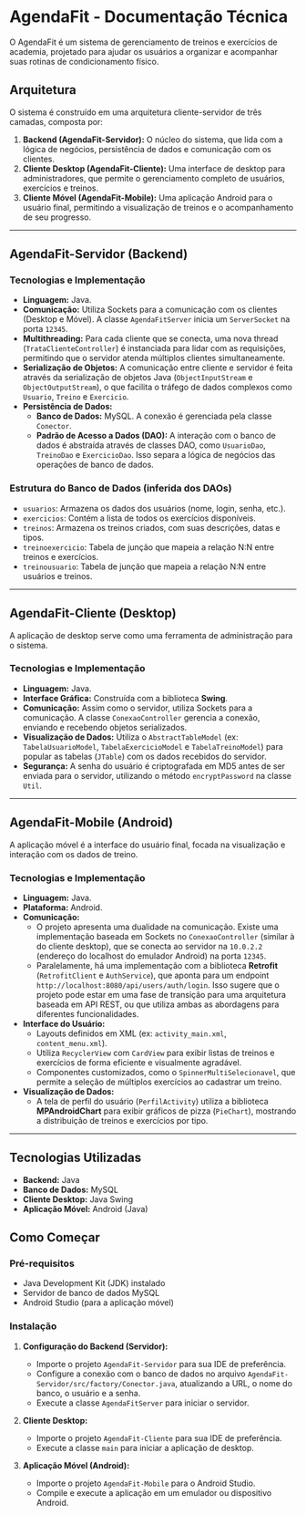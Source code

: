 # AgendaFit - Documentação Técnica

O AgendaFit é um sistema de gerenciamento de treinos e exercícios de academia, projetado para ajudar os usuários a organizar e acompanhar suas rotinas de condicionamento físico.

## Arquitetura

O sistema é construído em uma arquitetura cliente-servidor de três camadas, composta por:

1.  **Backend (AgendaFit-Servidor):** O núcleo do sistema, que lida com a lógica de negócios, persistência de dados e comunicação com os clientes.
2.  **Cliente Desktop (AgendaFit-Cliente):** Uma interface de desktop para administradores, que permite o gerenciamento completo de usuários, exercícios e treinos.
3.  **Cliente Móvel (AgendaFit-Mobile):** Uma aplicação Android para o usuário final, permitindo a visualização de treinos e o acompanhamento de seu progresso.

---

## AgendaFit-Servidor (Backend)

### Tecnologias e Implementação

* **Linguagem:** Java.
* **Comunicação:** Utiliza Sockets para a comunicação com os clientes (Desktop e Móvel). A classe `AgendaFitServer` inicia um `ServerSocket` na porta `12345`.
* **Multithreading:** Para cada cliente que se conecta, uma nova thread (`TrataClienteController`) é instanciada para lidar com as requisições, permitindo que o servidor atenda múltiplos clientes simultaneamente.
* **Serialização de Objetos:** A comunicação entre cliente e servidor é feita através da serialização de objetos Java (`ObjectInputStream` e `ObjectOutputStream`), o que facilita o tráfego de dados complexos como `Usuario`, `Treino` e `Exercicio`.
* **Persistência de Dados:**
    * **Banco de Dados:** MySQL. A conexão é gerenciada pela classe `Conector`.
    * **Padrão de Acesso a Dados (DAO):** A interação com o banco de dados é abstraída através de classes DAO, como `UsuarioDao`, `TreinoDao` e `ExercicioDao`. Isso separa a lógica de negócios das operações de banco de dados.

### Estrutura do Banco de Dados (inferida dos DAOs)

* `usuarios`: Armazena os dados dos usuários (nome, login, senha, etc.).
* `exercicios`: Contém a lista de todos os exercícios disponíveis.
* `treinos`: Armazena os treinos criados, com suas descrições, datas e tipos.
* `treinoexercicio`: Tabela de junção que mapeia a relação N:N entre treinos e exercícios.
* `treinousuario`: Tabela de junção que mapeia a relação N:N entre usuários e treinos.

---

## AgendaFit-Cliente (Desktop)

A aplicação de desktop serve como uma ferramenta de administração para o sistema.

### Tecnologias e Implementação

* **Linguagem:** Java.
* **Interface Gráfica:** Construída com a biblioteca **Swing**.
* **Comunicação:** Assim como o servidor, utiliza Sockets para a comunicação. A classe `ConexaoController` gerencia a conexão, enviando e recebendo objetos serializados.
* **Visualização de Dados:** Utiliza o `AbstractTableModel` (ex: `TabelaUsuarioModel`, `TabelaExercicioModel` e `TabelaTreinoModel`) para popular as tabelas (`JTable`) com os dados recebidos do servidor.
* **Segurança:** A senha do usuário é criptografada em MD5 antes de ser enviada para o servidor, utilizando o método `encryptPassword` na classe `Util`.

---

## AgendaFit-Mobile (Android)

A aplicação móvel é a interface do usuário final, focada na visualização e interação com os dados de treino.

### Tecnologias e Implementação

* **Linguagem:** Java.
* **Plataforma:** Android.
* **Comunicação:**
    * O projeto apresenta uma dualidade na comunicação. Existe uma implementação baseada em Sockets no `ConexaoController` (similar à do cliente desktop), que se conecta ao servidor na `10.0.2.2` (endereço do localhost do emulador Android) na porta `12345`.
    * Paralelamente, há uma implementação com a biblioteca **Retrofit** (`RetrofitClient` e `AuthService`), que aponta para um endpoint `http://localhost:8080/api/users/auth/login`. Isso sugere que o projeto pode estar em uma fase de transição para uma arquitetura baseada em API REST, ou que utiliza ambas as abordagens para diferentes funcionalidades.
* **Interface do Usuário:**
    * Layouts definidos em XML (ex: `activity_main.xml`, `content_menu.xml`).
    * Utiliza `RecyclerView` com `CardView` para exibir listas de treinos e exercícios de forma eficiente e visualmente agradável.
    * Componentes customizados, como o `SpinnerMultiSelecionavel`, que permite a seleção de múltiplos exercícios ao cadastrar um treino.
* **Visualização de Dados:**
    * A tela de perfil do usuário (`PerfilActivity`) utiliza a biblioteca **MPAndroidChart** para exibir gráficos de pizza (`PieChart`), mostrando a distribuição de treinos e exercícios por tipo.

 ---
 
## Tecnologias Utilizadas

* **Backend:** Java
* **Banco de Dados:** MySQL
* **Cliente Desktop:** Java Swing
* **Aplicação Móvel:** Android (Java)

## Como Começar

### Pré-requisitos

* Java Development Kit (JDK) instalado
* Servidor de banco de dados MySQL
* Android Studio (para a aplicação móvel)

### Instalação

1.  **Configuração do Backend (Servidor):**
    * Importe o projeto `AgendaFit-Servidor` para sua IDE de preferência.
    * Configure a conexão com o banco de dados no arquivo `AgendaFit-Servidor/src/factory/Conector.java`, atualizando a URL, o nome do banco, o usuário e a senha.
    * Execute a classe `AgendaFitServer` para iniciar o servidor.

2.  **Cliente Desktop:**
    * Importe o projeto `AgendaFit-Cliente` para sua IDE de preferência.
    * Execute a classe `main` para iniciar a aplicação de desktop.

3.  **Aplicação Móvel (Android):**
    * Importe o projeto `AgendaFit-Mobile` para o Android Studio.
    * Compile e execute a aplicação em um emulador ou dispositivo Android.
